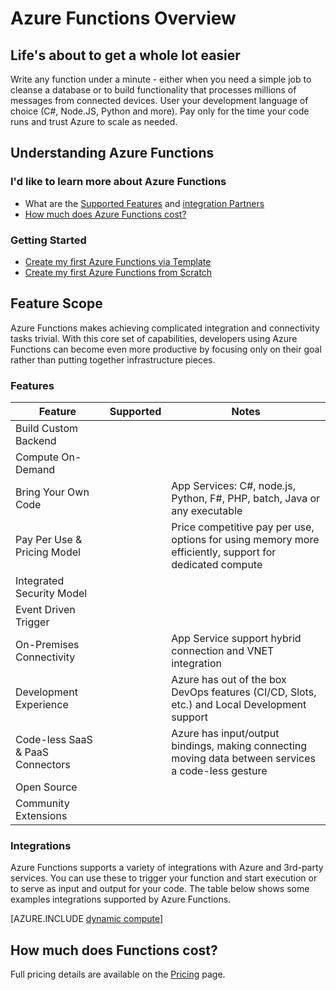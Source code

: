 <properties
   pageTitle="Azure Functions Overview | Microsoft Azure"
   description="Understand how Azure Functions can optimize asynchronous workloads by creating simple functions that can be written in minutes."
   services="functions"
   documentationCenter="na"
   authors="mattchenderson"
   manager="erikre"
   editor=""
   tags=""
   keywords="azure functions, functions, event processing, webhooks, dynamic compute, serverless architecture"/>

<tags
   ms.service="functions"
   ms.devlang="multiple"
   ms.topic="get-started-article"
   ms.tgt_pltfrm="multiple"
   ms.workload="na"
   ms.date="03/09/2016"
   ms.author="cfowler;mahender"/>
   
   
# Azure Functions Overview

## Life's about to get a whole lot easier 

Write any function under a minute - either when you need a simple job to cleanse a database or to build functionality that processes millions of messages from connected devices. User your development language of choice (C#, Node.JS, Python and more). Pay only for the time your code runs and trust Azure to scale as needed.

## Understanding Azure Functions

### I'd like to learn more about Azure Functions

* What are the [Supported Features]() and [integration Partners]()
* [How much does Azure Functions cost?]()

### Getting Started

* [Create my first Azure Functions via Template]()
* [Create my first Azure Functions from Scratch]()

## Feature Scope

Azure Functions makes achieving complicated integration and connectivity tasks trivial. With this core set of capabilities, developers using Azure Functions can become even more productive by focusing only on their goal rather than putting together infrastructure pieces.

### Features

Feature | Supported | Notes 
--------|-----------|-------
Build Custom Backend | <span class="wa-check wa-check-green"></span> | &nbsp; 
Compute On-Demand | <span class="wa-check wa-check-green"></span> | &nbsp;
Bring Your Own Code | <span class="wa-check wa-check-green"></span> | App Services: C#, node.js, Python, F#, PHP, batch, Java or any executable
Pay Per Use & Pricing Model | <span class="wa-check wa-check-green"></span> | Price competitive pay per use, options for using memory more efficiently, support for dedicated compute
Integrated Security Model | <span class="wa-cancel"></span> | &nbsp;
Event Driven Trigger | <span class="wa-check wa-check-green"></span> | &nbsp;
On-Premises Connectivity | <span class="wa-check wa-check-green"></span> | App Service support hybrid connection and VNET integration 
Development Experience | <span class="wa-check wa-check-green"></span> | Azure has out of the box DevOps features (CI/CD, Slots, etc.) and Local Development support 
Code-less SaaS & PaaS Connectors | <span class="wa-check wa-check-green"></span> | Azure has input/output bindings, making connecting moving data between services a code-less gesture
Open Source | <span class="wa-check wa-check-green"></span> | &nbsp;
Community Extensions | <span class="wa-check wa-check-green"></span> | &nbsp;

### Integrations

Azure Functions supports a variety of integrations with Azure and 3rd-party services. You can use these to trigger your function and start execution or to serve as input and output for your code. The table below shows some examples integrations supported by Azure Functions.

[AZURE.INCLUDE [dynamic compute](../../includes/functions-bindings.md)]

## How much does Functions cost?

Full pricing details are available on the [Pricing]() page.
